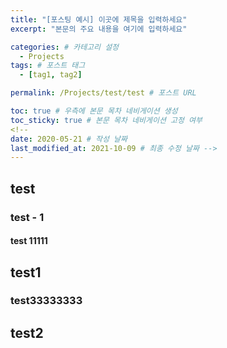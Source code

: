```yaml
---
title: "[포스팅 예시] 이곳에 제목을 입력하세요"
excerpt: "본문의 주요 내용을 여기에 입력하세요"

categories: # 카테고리 설정
  - Projects
tags: # 포스트 태그
  - [tag1, tag2]

permalink: /Projects/test/test # 포스트 URL

toc: true # 우측에 본문 목차 네비게이션 생성
toc_sticky: true # 본문 목차 네비게이션 고정 여부
<!-- 
date: 2020-05-21 # 작성 날짜
last_modified_at: 2021-10-09 # 최종 수정 날짜 -->
---
```



## test

### test - 1

#### test 11111


## test1

### test33333333

## test2
